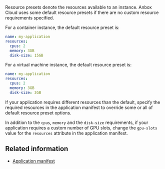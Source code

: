 Resource presets denote the resources available to an instance. Anbox Cloud uses some default resource presets if there are no custom resource requirements specified.

For a container instance, the default resource preset is:

```yaml
name: my-application
resources:
  cpus: 2
  memory: 3GB
  disk-size: 15GB
```
For a virtual machine instance, the default resource preset is:

```yaml
name: my-application
resources:
  cpus: 2
  memory: 3GB
  disk-size: 3GB
```

If your application requires different resources than the default, specify the required resources in the application manifest to override some or all of default resource preset options.

In addition to the `cpus`, `memory` and the `disk-size` requirements, if your application requires a custom number of GPU slots, change the `gpu-slots` value for the `resources` attribute in the application manifest.

## Related information

* [Application manifest](https://discourse.ubuntu.com/t/application-manifest/24197)
